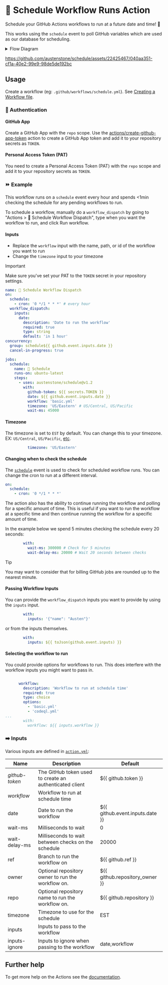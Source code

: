 # 📅 Schedule Workflow Runs Action

Schedule your GitHub Actions workflows to run at a future date and time! 🤯

This works using the `schedule` event to poll GitHub variables which are used as our database for scheduling.

<details>
<summary>Flow Diagram</summary>
```mermaid
graph TD
    A[Start] --> B[Get Workflow Inputs]
    B --> G{Was this a workflow_dispatch?\nDoes an input date exist?}
    G -->|Yes| H[Create scheduled workflow]
    H --> I
    G -->|No| I[Fetch scheduled workflows]
    I --> P((For Each\nscheduled\nworkflow))
    P ---> Q{Is it time to run\nscheduled workflow?}
    Q ---> |yes| R[Run scheduled workflow]
    R ---> S[Delete scheduled workflow]
    S ---> V{Have we waited\n`wait-ms`?}
    V ---> |no| T[Wait\n`wait-delay-ms`]
    V ---> |yes| U[Write job summary]
    Q ---> |no| V
    U --> A
    T ---> I
```
</details>

https://github.com/austenstone/schedule/assets/22425467/040aa351-cf1a-40e2-99e9-98de5de192bc

## Usage
Create a workflow (eg: `.github/workflows/schedule.yml`). See [Creating a Workflow file](https://help.github.com/en/articles/configuring-a-workflow#creating-a-workflow-file).

### 🔑 Authentication

#### GitHub App
Create a GitHub App with the `repo` scope. Use the [actions/create-github-app-token](https://github.com/actions/create-github-app-token?tab=readme-ov-file#create-github-app-token) action to create a GitHub App token and add it to your repository secrets as `TOKEN`.

#### Personal Access Token (PAT)
You need to create a Personal Access Token (PAT) with the `repo` scope and add it to your repository secrets as `TOKEN`.

### ⏩ Example

This workflow runs on a `schedule` event every hour and spends <1min checking the schedule for any pending workflows to run.

To schedule a workflow, manually do a `workflow_dispatch` by going to "Actions > 📅 Schedule Workflow Dispatch", type when you want the workflow to run, and click Run workflow.

#### Inputs

* Replace the `workflow` input with the name, path, or id of the workflow you want to run
* Change the `timezone` input to your timezone

> [!IMPORTANT]  
> Make sure you've set your PAT to the `TOKEN` secret in your repository settings.

```yml
name: 📅 Schedule Workflow Dispatch
on:
  schedule:
    - cron: '0 */1 * * *' # every hour
  workflow_dispatch:
    inputs:
      date:
        description: 'Date to run the workflow'
        required: true
        type: string
        default: 'in 1 hour'
concurrency:
  group: schedule${{ github.event.inputs.date }}
  cancel-in-progress: true

jobs:
  schedule:
    name: 📅 Schedule
    runs-on: ubuntu-latest
    steps:
      - uses: austenstone/schedule@v1.2
        with:
          github-token: ${{ secrets.TOKEN }}
          date: ${{ github.event.inputs.date }}
          workflow: 'basic.yml'
          timezone: 'US/Eastern' # US/Central, US/Pacific
          wait-ms: 45000
```

#### Timezone

The timezone is set to `EST` by default. You can change this to your timezone. EX: `US/Central`, `US/Pacific`, [etc](https://en.wikipedia.org/wiki/List_of_tz_database_time_zones).

```yml
          timezone: 'US/Eastern'
```

#### Changing when to check the schedule

The [`schedule`](https://docs.github.com/en/actions/using-workflows/events-that-trigger-workflows#schedule) event is used to check for scheduled workflow runs. You can change the cron to run at a different interval.

```yml
on:
  schedule:
    - cron: '0 */1 * * *'
```

The action also has the ability to continue running the workflow and polling for a specific amount of time. This is useful if you want to run the workflow at a specific time and then continue running the workflow for a specific amount of time.

In the example below we spend 5 minutes checking the schedule every 20 seconds:

```yml
        with:
          wait-ms: 300000 # Check for 5 minutes
          wait-delay-ms: 20000 # Wait 20 seconds between checks
```

> [!TIP]
> You may want to consider that for billing GitHub jobs are rounded up to the nearest minute.

#### Passing Workflow Inputs

You can provide the `workflow_dispatch` inputs you want to provide by using the `inputs` input.

```yml
        with:
          inputs: '{"name": "Austen"}'
```

or from the inputs themselves.

```yml
        with:
          inputs: ${{ toJson(github.event.inputs) }}
```

#### Selecting the workflow to run

You could provide options for workflows to run. This does interfere with the workflow inputs you might want to pass in.

```yml

      workflow:
        description: 'Workflow to run at schedule time'
        required: true
        type: choice
        options:
          - 'basic.yml'
          - 'codeql.yml'
...
        with:
          workflow: ${{ inputs.workflow }}
```     

### ➡️ Inputs
Various inputs are defined in [`action.yml`](action.yml):

| Name | Description | Default |
| --- | - | - |
| *github-token* | The GitHub token used to create an authenticated client | ${{ github.token }} |
| *workflow* | Workflow to run at schedule time |  |
| date | Date to run the workflow | ${{ github.event.inputs.date }} |
| wait-ms | Milliseconds to wait | 0 |
| wait-delay-ms | Milliseconds to wait between checks on the schedule | 20000 |
| ref | Branch to run the workflow on | ${{ github.ref }} |
| owner | Optional repository owner to run the workflow on. | ${{ github.repository_owner }} |
| repo | Optional repository name to run the workflow on. | ${{ github.repository }} |
| timezone | Timezone to use for the schedule | EST |
| inputs | Inputs to pass to the workflow |
| inputs-ignore | Inputs to ignore when passing to the workflow | date,workflow |

<!-- 
## ⬅️ Outputs
| Name | Description |
| --- | - |
| output | The output. |
-->

## Further help
To get more help on the Actions see the [documentation](https://docs.github.com/en/actions).
